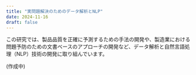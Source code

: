 ```yaml
---
title: "実問題解決のためのデータ解析とNLP"
date: 2024-11-16
draft: false
---
```


この研究では、製品品質を正確に予測するための手法の開発や、製造業における問題予防のための文書ベースのアプローチの開発など、データ解析と自然言語処理（NLP）技術の開発に取り組んでいます。

(作成中)
